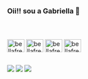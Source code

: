 ### Oii!! sou a Gabriella 👋
#
<div style="display: inline_block"><br>
<img align="center" alt="bellafreiy python" height="30" width="40" src="https://cdn.jsdelivr.net/gh/devicons/devicon/icons/python/python-original.svg" />
<img align="center" alt="bellafreiy canva" height="30" width="40"  src="https://cdn.jsdelivr.net/gh/devicons/devicon/icons/canva/canva-original.svg" />
<img align="center" alt="bellafreiy html" height="30" width="40"  src="https://cdn.jsdelivr.net/gh/devicons/devicon/icons/html5/html5-original.svg" />
<img align="center" alt="bellafreiy html" height="30" width="40" src="https://cdn.jsdelivr.net/gh/devicons/devicon/icons/css3/css3-original.svg" />

##

<div> 
  <a href="https://www.linkedin.com/in/gabriella-freitas-0795a3274" target="_blank"><img src="https://img.shields.io/badge/-LinkedIn-%230077B5?style=for-the-badge&logo=linkedin&logoColor=white" target="_blank"></a> 
  <a href="https://www.instagram.com/bellafreiy/" target="_blank"><img src="https://img.shields.io/badge/-Instagram-%23E4405F?style=for-the-badge&logo=instagram&logoColor=white" target="_blank"></a>
  <a href = "mailto:gabriellafreitas.g@hotmail.com"><img src="https://img.shields.io/badge/-Gmail-%23333?style=for-the-badge&logo=gmail&logoColor=white" target="_blank"></a>
  
